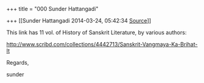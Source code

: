 +++
title = "000 Sunder Hattangadi"

+++
[[Sunder Hattangadi	2014-03-24, 05:42:34 [Source](https://groups.google.com/g/samskrita/c/oDdMVzQXnvk)]]



This link has 11 vol. of History of Sanskrit Literature, by various authors:

  

<http://www.scribd.com/collections/4442713/Sanskrit-Vangmaya-Ka-Brihat-It>

  

  

Regards,

  

sunder

